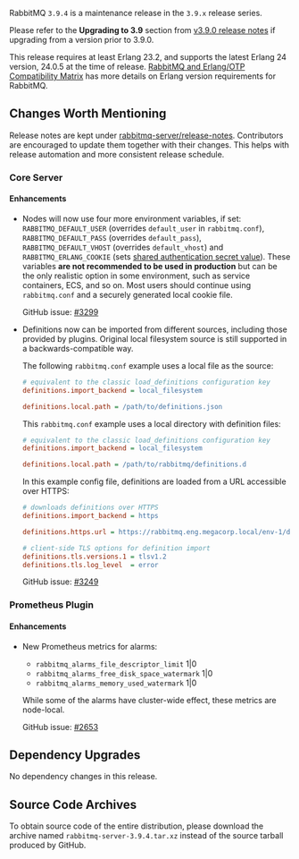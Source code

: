 RabbitMQ `3.9.4` is a maintenance release in the `3.9.x` release series.

Please refer to the **Upgrading to 3.9** section from [v3.9.0 release notes](https://github.com/rabbitmq/rabbitmq-server/releases/tag/v3.9.0) if upgrading from a version prior to 3.9.0.

This release requires at least Erlang 23.2, and supports the latest Erlang 24 version, 24.0.5 at the time of release. [RabbitMQ and Erlang/OTP Compatibility Matrix](https://www.rabbitmq.com/which-erlang.html) has more details on Erlang version requirements for RabbitMQ.


## Changes Worth Mentioning

Release notes are kept under [rabbitmq-server/release-notes](https://github.com/rabbitmq/rabbitmq-server/tree/v3.9.x/release-notes).
Contributors are encouraged to update them together with their changes.  This helps with release automation and more
consistent release schedule.

### Core Server

#### Enhancements

 * Nodes will now use four more environment variables, if set: `RABBITMQ_DEFAULT_USER` (overrides `default_user` in `rabbitmq.conf`), `RABBITMQ_DEFAULT_PASS` (overrides `default_pass`), `RABBITMQ_DEFAULT_VHOST` (overrides `default_vhost`) and `RABBITMQ_ERLANG_COOKIE` (sets [shared authentication secret value](https://www.rabbitmq.com/clustering.html#erlang-cookie)).
   These variables **are not recommended to be used in production** but can be the only realistic option in some environment, such as service containers, ECS, and so on.
   Most users should continue using `rabbitmq.conf` and a securely generated local cookie file.

   GitHub issue: [#3299](https://github.com/rabbitmq/rabbitmq-server/pull/3299)

 * Definitions now can be imported from different sources, including those provided by plugins. Original local filesystem source is still supported in a backwards-compatible way.

   The following `rabbitmq.conf` example uses a local file as the source:
   
   ``` ini
   # equivalent to the classic load_definitions configuration key   
   definitions.import_backend = local_filesystem

   definitions.local.path = /path/to/definitions.json
   ```
   
   This `rabbitmq.conf` example uses a local directory with definition files:
   
   ``` ini
   # equivalent to the classic load_definitions configuration key   
   definitions.import_backend = local_filesystem

   definitions.local.path = /path/to/rabbitmq/definitions.d
   ```

   In this example config file, definitions are loaded from a URL accessible over HTTPS:
   
   ``` ini
   # downloads definitions over HTTPS
   definitions.import_backend = https

   definitions.https.url = https://rabbitmq.eng.megacorp.local/env-1/definitions.json

   # client-side TLS options for definition import   
   definitions.tls.versions.1 = tlsv1.2
   definitions.tls.log_level  = error
   ```

   GitHub issue: [#3249](https://github.com/rabbitmq/rabbitmq-server/issues/3249)


### Prometheus Plugin

#### Enhancements

 * New Prometheus metrics for alarms:
   * `rabbitmq_alarms_file_descriptor_limit` 1|0
   * `rabbitmq_alarms_free_disk_space_watermark` 1|0
   * `rabbitmq_alarms_memory_used_watermark` 1|0
   
   While some of the alarms have cluster-wide effect, these metrics are node-local.

   GitHub issue: [#2653](https://github.com/rabbitmq/rabbitmq-server/pull/2653)


## Dependency Upgrades

No dependency changes in this release.


## Source Code Archives

To obtain source code of the entire distribution, please download the archive named `rabbitmq-server-3.9.4.tar.xz` instead of the source tarball produced by GitHub.
